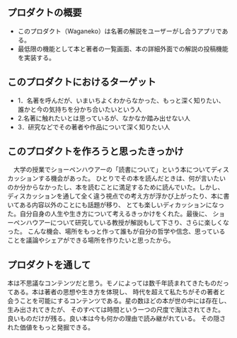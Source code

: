 ## プロダクトの概要
* このプロダクト（Waganeko）は名著の解説をユーザーがし合うアプリである。
* 最低限の機能として本と著者の一覧画面、本の詳細外面での解説の投稿機能を実装する。

## このプロダクトにおけるターゲット
* 1．名著を呼んだが、いまいちよくわからなかった、もっと深く知りたい、誰かと今の気持ちを分かち合いたいという人
* 2.名著に触れたいとは思っているが、なかなか踏み出せない人
* 3．研究などでその著者や作品について深く知りたい人

## このプロダクトを作ろうと思ったきっかけ
　大学の授業でショーペンハウアーの「読書について」という本についてディスカッションする機会があった。
ひとりでその本を読んだときは、何が言いたいのか分からなかったし、本を読むことに満足するために読んでいた。しかし、
ディスカッションを通して全く違う視点での考え方が浮かび上がったり、本に書いてある内容以外のことにも話題が移り、
とても楽しいディカッションになった。自分自身の人生や生き方について考えるきっかけをくれた。最後に、
ショーペンハウアーについて研究している教授が解説もして下さり、さらに楽しくなった。
こんな機会、場所をもっと作って誰もが自分の哲学や信念、思っていることを議論やシェアができる場所を作りたいと思ったから。

## プロダクトを通して
本は不思議なコンテンツだと思う。モノによっては数千年読まれてきたものだってある。本は著者の思想や生き方を体現し、
時代を超えて私たちがその著者と会うことを可能にするコンテンツである。星の数ほどの本が世の中には存在し、生み出されてきたが、
そのすべては時間という一つの尺度で淘汰されてきた。良いものだけが残る。良い本は今も何かの理由で読み継がれている。
その隠された価値をもっと発掘できる。

